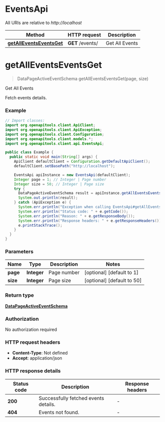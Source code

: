 # EventsApi

All URIs are relative to *http://localhost*

| Method | HTTP request | Description |
|------------- | ------------- | -------------|
| [**getAllEventsEventsGet**](EventsApi.md#getAllEventsEventsGet) | **GET** /events/ | Get All Events |


<a id="getAllEventsEventsGet"></a>
# **getAllEventsEventsGet**
> DataPageActiveEventSchema getAllEventsEventsGet(page, size)

Get All Events

Fetch events details.

### Example
```java
// Import classes:
import org.openapitools.client.ApiClient;
import org.openapitools.client.ApiException;
import org.openapitools.client.Configuration;
import org.openapitools.client.models.*;
import org.openapitools.client.api.EventsApi;

public class Example {
  public static void main(String[] args) {
    ApiClient defaultClient = Configuration.getDefaultApiClient();
    defaultClient.setBasePath("http://localhost");

    EventsApi apiInstance = new EventsApi(defaultClient);
    Integer page = 1; // Integer | Page number
    Integer size = 50; // Integer | Page size
    try {
      DataPageActiveEventSchema result = apiInstance.getAllEventsEventsGet(page, size);
      System.out.println(result);
    } catch (ApiException e) {
      System.err.println("Exception when calling EventsApi#getAllEventsEventsGet");
      System.err.println("Status code: " + e.getCode());
      System.err.println("Reason: " + e.getResponseBody());
      System.err.println("Response headers: " + e.getResponseHeaders());
      e.printStackTrace();
    }
  }
}
```

### Parameters

| Name | Type | Description  | Notes |
|------------- | ------------- | ------------- | -------------|
| **page** | **Integer**| Page number | [optional] [default to 1] |
| **size** | **Integer**| Page size | [optional] [default to 50] |

### Return type

[**DataPageActiveEventSchema**](DataPageActiveEventSchema.md)

### Authorization

No authorization required

### HTTP request headers

 - **Content-Type**: Not defined
 - **Accept**: application/json

### HTTP response details
| Status code | Description | Response headers |
|-------------|-------------|------------------|
| **200** | Successfully fetched events details. |  -  |
| **404** | Events not found. |  -  |

